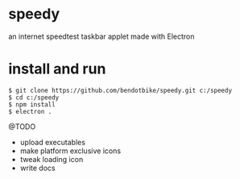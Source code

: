 # speedy
an internet speedtest taskbar applet made with Electron

# install and run
```
$ git clone https://github.com/bendotbike/speedy.git c:/speedy
$ cd c:/speedy
$ npm install
$ electron . 
```

@TODO
- upload executables
- make platform exclusive icons
- tweak loading icon
- write docs
